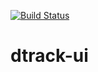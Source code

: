 [![Build Status](https://travis-ci.org/rnadler/dtrack-ui.svg?branch=master)](https://travis-ci.org/rnadler/dtrack-ui)

# dtrack-ui
